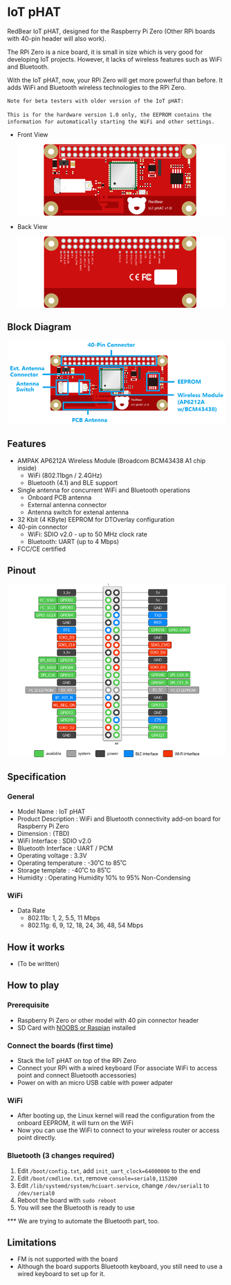 # IoT pHAT

RedBear IoT pHAT, designed for the Raspberry Pi Zero (Other RPi boards with 40-pin header will also work).

The RPi Zero is a nice board, it is small in size which is very good for developing IoT projects. However, it lacks of wireless features such as WiFi and Bluetooth.

With the IoT pHAT, now, your RPi Zero will get more powerful than before. It adds WiFi and Bluetooth wireless technologies to the RPi Zero.

	Note for beta testers with older version of the IoT pHAT:

	This is for the hardware version 1.0 only, the EEPROM contains the information for automatically starting the WiFi and other settings.

* Front View

	![image](docs/images/IoT_pHAT_front.png)

* Back View

	![image](docs/images/IoT_pHAT_back.png)


## Block Diagram
	
![image](docs/images/IoT_pHAT_blocks.png)


## Features

* AMPAK AP6212A Wireless Module (Broadcom BCM43438 A1 chip inside)
	- WiFi (802.11bgn / 2.4GHz)
	- Bluetooth (4.1) and BLE support
* Single antenna for concurrent WiFi and Bluetooth operations
	- Onboard PCB antenna
	- External antenna connector
 	- Antenna switch for extenal antenna
* 32 Kbit (4 KByte) EEPROM for DTOverlay configuration
* 40-pin connector
	- WiFi: SDIO v2.0 - up to 50 MHz clock rate
	- Bluetooth: UART (up to 4 Mbps)
* FCC/CE certified


## Pinout

![image](docs/images/IoT_pHAT_40-pin.png)


## Specification

### General

* Model Name			: IoT pHAT
* Product Description	: WiFi and Bluetooth connectivity add-on board for Raspberry Pi Zero
* Dimension				: (TBD)
* WiFi Interface		: SDIO v2.0
* Bluetooth Interface	: UART / PCM
* Operating voltage		: 3.3V
* Operating temperature	: -30˚C to 85˚C
* Storage template		: -40˚C to 85˚C
* Humidity				: Operating Humidity 10% to 95% Non-Condensing

### WiFi

* Data Rate
	- 802.11b: 1, 2, 5.5, 11 Mbps
	- 802.11g: 6, 9, 12, 18, 24, 36, 48, 54 Mbps


## How it works

* (To be written)


## How to play

### Prerequisite

* Raspberry Pi Zero or other model with 40 pin connector header
* SD Card with [NOOBS or Raspian](https://www.raspberrypi.org/downloads/) installed

### Connect the boards (first time)

* Stack the IoT pHAT on top of the RPi Zero
* Connect your RPi with a wired keyboard (For associate WiFi to access point and connect Bluetooth accessories)
* Power on with an micro USB cable with power adpater

### WiFi

* After booting up, the Linux kernel will read the configuration from the onboard EEPROM, it will turn on the WiFi
* Now you can use the WiFi to connect to your wireless router or access point directly.

### Bluetooth (3 changes required)

1. Edit `/boot/config.txt`, add `init_uart_clock=64000000` to the end
2. Edit `/boot/cmdline.txt`, remove `console=serial0,115200`
3. Edit `/lib/systemd/system/hciuart.service`, change `/dev/serial1` to `/dev/serial0`
4. Reboot the board with `sudo reboot`
5. You will see the Bluetooth is ready to use

*** We are trying to automate the Bluetooth part, too.


## Limitations

* FM is not supported with the board
* Although the board supports Bluetooth keyboard, you still need to use a wired keyboard to set up for it.


